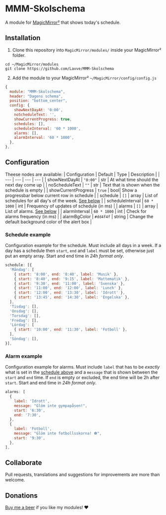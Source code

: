 # MMM-Skolschema

A module for [MagicMirror²](https://github.com/MichMich/MagicMirror) that shows today's schedule.

## Installation

1. Clone this repository into `MagicMirror/modules/` inside your MagicMirror² folder.

```
cd ~/MagicMirror/modules
git clone https://github.com/Lavve/MMM-Skolschema
```

2. Add the module to your MagicMirror² `~/MagicMirror/config/config.js`

```javascript
{
  module: "MMM-Skolschema",
  header: "Dagens schema",
  position: "bottom_center",
  config: {
    showNextDayAt: '0:00',
    noScheduleText: '',
    showCurrentProgress: true,
    schedules: [],
    scheduleInterval: '60 * 1000',
    alarms: [],
    alarmInterval: '60 * 1000',
  },
},
```

## Configuration

Theese nodes are available:
| Configuration | Default | Type | Description |
| --- | --- | --- | --- |
| showNextDayAt | `"0:00"` | str | At what time should the next day come up |
| noScheduleText | `""` | str | Text that is shown when the schedule is empty |
| showCurrentProgress | `true` | bool| Show a progressbar below current row in schedule |
| schedule | `[]` | array | List of schedules for all day's of the week. [See below](#schedule-example) |
| scheduleInterval | `60 * 1000` | int | Frequency of updates of schedule (in ms) |
| alarms | `[]` | array | List of alarms. [See below](#alarm-example) |
| alarmInterval | `60 * 1000` | int | Check for alarms frequency (in ms) |
| alarmBgColor | `#dd4f4f` | string | Change the default background color of the alert box |

### Schedule example

Configuration example for the schedule. Must include all days in a week. If a day has a schedule then `start`, `end` and `label` must be set, otherwise just put an empty array. Start and end time in *24h format only*.

```javascript
schedule: [{
  'Måndag': [
    { start: '8:00', end: '8:40', label: 'Musik' },
    { start: '8:40', end: '9:15', label: 'Mattematik' },
    { start: '9:30', end: '11:00', label: 'Svenska' },
    { start: '11:00', end: '12:00', label: 'Lunch' },
    { start: '12:00', end: '13:30', label: 'Idrott' },
    { start: '13:45', end: '14:30', label: 'Engelska' },
  ],
  'Tisdag': [],
  'Onsdag': [],
  'Torsdag': [],
  'Fredag': [],
  'Lördag': [
    { start: '10:00', end: '11:30', label: 'Fotboll' },
  ],
  'Söndag': [],
}],
```

### Alarm example

Configuration example for alarms. Must include `label` that has to be *exactly* what is set in the [schedule above](#schedule-example) and a `message` that is shown between the `start` and `end` time. If `end` is empty or excluded, the end time will be 2h after `start`. Start and end time in *24h format only*.

```javascript
alarms: [
  {
    label: 'Idrott',
    message: "Glöm inte gympapåsen!",
    start: '6:30',
    end: '7:30',
  },
  {
    label: 'Fotboll',
    message: "Glöm inte fotbollsskorna! ⚽",
    start: '9:30',
  },
],
```

## Collaborate

Pull requests, translations and suggestions for improvements are more than welcome.

## Donations

[Buy me a beer](https://www.paypal.com/cgi-bin/webscr?cmd=_donations&business=SM9XRXUPPJM84&item_name=%40lavve+MagicMiror+Modules) if you like my modules! ❤️
